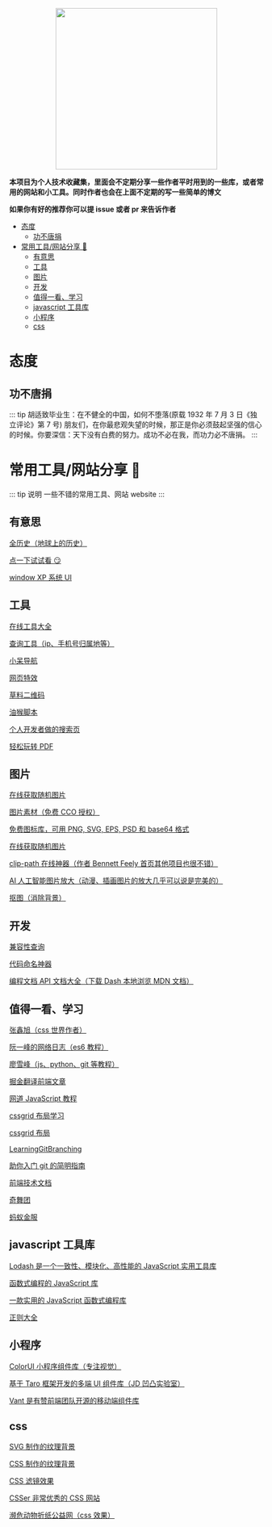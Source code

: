 <p align="center">
  <img width="320" src="https://wpimg.wallstcn.com/9e77e0ae-3018-45a2-bf9f-1a4c88dd300a.svg">
</p>

**本项目为个人技术收藏集，里面会不定期分享一些作者平时用到的一些库，或者常用的网站和小工具。同时作者也会在上面不定期的写一些简单的博文**

**如果你有好的推荐你可以提 issue 或者 pr 来告诉作者**

- [态度](#%E6%80%81%E5%BA%A6)
  - [功不唐捐](#%E5%8A%9F%E4%B8%8D%E5%94%90%E6%8D%90)
- [常用工具/网站分享 🔧](#%E5%B8%B8%E7%94%A8%E5%B7%A5%E5%85%B7%E7%BD%91%E7%AB%99%E5%88%86%E4%BA%AB%F0%9F%94%A7)
  - [有意思](#%E6%9C%89%E6%84%8F%E6%80%9D)
  - [工具](#%E5%B7%A5%E5%85%B7)
  - [图片](#%E5%9B%BE%E7%89%87)
  - [开发](#%E5%BC%80%E5%8F%91)
  - [值得一看、学习](#%E5%80%BC%E5%BE%97%E4%B8%80%E7%9C%8B%E5%AD%A6%E4%B9%A0)
  - [javascript 工具库](#javascript%E5%B7%A5%E5%85%B7%E5%BA%93)
  - [小程序](#%E5%B0%8F%E7%A8%8B%E5%BA%8F)
  - [css](#css)

# 态度

## 功不唐捐

::: tip 胡适致毕业生：在不健全的中国，如何不堕落(原载 1932 年 7 月 3 日《独立评论》第 7 号)
朋友们，在你最悲观失望的时候，那正是你必须鼓起坚强的信心的时候。你要深信：天下没有白费的努力。成功不必在我，而功力必不唐捐。
:::

# 常用工具/网站分享 🔧

::: tip 说明
一些不错的常用工具、网站 website
:::

## 有意思

[全历史（地球上的历史）](https://www.allhistory.com/)

[点一下试试看 😏](chrome://dino/)

[window XP 系统 UI](https://winxp.now.sh/)

## 工具

[在线工具大全](https://www.tooleyes.com/)

[查询工具（ip、手机号归属地等）](https://www.ip138.com/)

[小呆导航](https://webjike.com/web.html)

[网页特效](https://hovertree.com/menu/texiao/)

[草料二维码](https://cli.im/deqr/)

[油猴脚本](https://greasyfork.org/zh-CN/)

[个人开发者做的搜索页](https://a.maorx.cn/)

[轻松玩转 PDF](https://smallpdf.com/cn)

## 图片

[在线获取随机图片](https://picsum.photos/)

[图片素材（免费 CCO 授权）](https://www.pexels.com/)

[免费图标库，可用 PNG, SVG, EPS, PSD 和 base64 格式](https://www.flaticon.com/)

[在线获取随机图片](https://picsum.photos/)

[clip-path 在线神器（作者 Bennett Feely 首页其他项目也很不错）](https://bennettfeely.com/clippy/)

[AI 人工智能图片放大（动漫、插画图片的放大几乎可以说是完美的）](https://bigjpg.com/zh)

[抠图（消除背景）](https://www.remove.bg/zh)

## 开发

[兼容性查询](https://caniuse.com/)

[代码命名神器](https://unbug.github.io/codelf/)

[编程文档 API 文档大全（下载 Dash 本地浏览 MDN 文档）](https://devdocs.io/)

## 值得一看、学习

[张鑫旭（css 世界作者）](https://www.zhangxinxu.com/)

[阮一峰的网络日志（es6 教程）](http://www.ruanyifeng.com/home.html)

[廖雪峰（js、python、git 等教程）](https://www.liaoxuefeng.com/)

[掘金翻译前端文章](https://github.com/xitu/gold-miner/blob/master/front-end.md)

[网道 JavaScript 教程](https://wangdoc.com/javascript/)

[cssgrid 布局学习](https://cssgridgarden.com/)

[cssgrid 布局](https://1linelayouts.glitch.me/)

[LearningGitBranching](https://learngitbranching.js.org/?locale=zh_CN)

[助你入门 git 的简明指南](http://rogerdudler.github.io/git-guide/index.zh.html)

[前端技术文档](http://caibaojian.com/book/)

[奇舞团](https://blog.csdn.net/qiwoo_weekly)

[蚂蚁金服](https://blog.csdn.net/weixin_44326589)

## javascript 工具库

[Lodash 是一个一致性、模块化、高性能的 JavaScript 实用工具库](https://www.lodashjs.com/)

[函数式编程的 JavaScript 库](https://underscorejs.org/)

[一款实用的 JavaScript 函数式编程库](https://ramda.cn/)

[正则大全](https://any86.github.io/any-rule/)

## 小程序

[ColorUI 小程序组件库（专注视觉）](https://github.com/weilanwl/ColorUI)

[基于 Taro 框架开发的多端 UI 组件库（JD 凹凸实验室）](https://taro-ui.jd.com/#/docs/introduction)

[Vant 是有赞前端团队开源的移动端组件库](https://youzan.github.io/vant-weapp/#/intro)

## css

[SVG 制作的纹理背景](https://philiprogers.com/svgpatterns/)

[CSS 制作的纹理背景](https://projects.verou.me/css3patterns/)

[CSS 滤镜效果](https://una.im/CSSgram/)

[CSSer 非常优秀的 CSS 网站](https://css-tricks.com/)

[濒危动物折纸公益网（css 效果）](http://species-in-pieces.com/)
